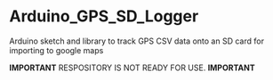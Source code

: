 # Arduino_GPS_SD_Logger
Arduino sketch and library to track GPS CSV data onto an SD card for importing to google maps

**IMPORTANT** RESPOSITORY IS NOT READY FOR USE. **IMPORTANT**
